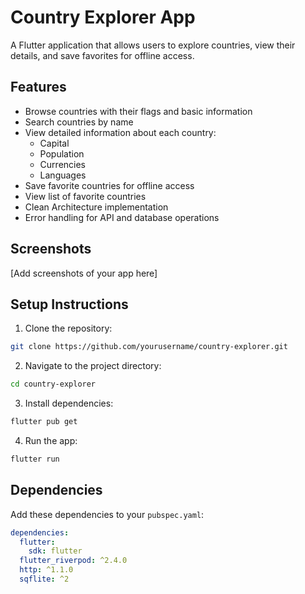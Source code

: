 # Country Explorer App

A Flutter application that allows users to explore countries, view their details, and save favorites for offline access.

## Features

- Browse countries with their flags and basic information
- Search countries by name
- View detailed information about each country:
    - Capital
    - Population
    - Currencies
    - Languages
- Save favorite countries for offline access
- View list of favorite countries
- Clean Architecture implementation
- Error handling for API and database operations

## Screenshots

[Add screenshots of your app here]

## Setup Instructions

1. Clone the repository:
```bash
git clone https://github.com/yourusername/country-explorer.git
```

2. Navigate to the project directory:
```bash
cd country-explorer
```

3. Install dependencies:
```bash
flutter pub get
```

4. Run the app:
```bash
flutter run
```

## Dependencies

Add these dependencies to your `pubspec.yaml`:

```yaml
dependencies:
  flutter:
    sdk: flutter
  flutter_riverpod: ^2.4.0
  http: ^1.1.0
  sqflite: ^2